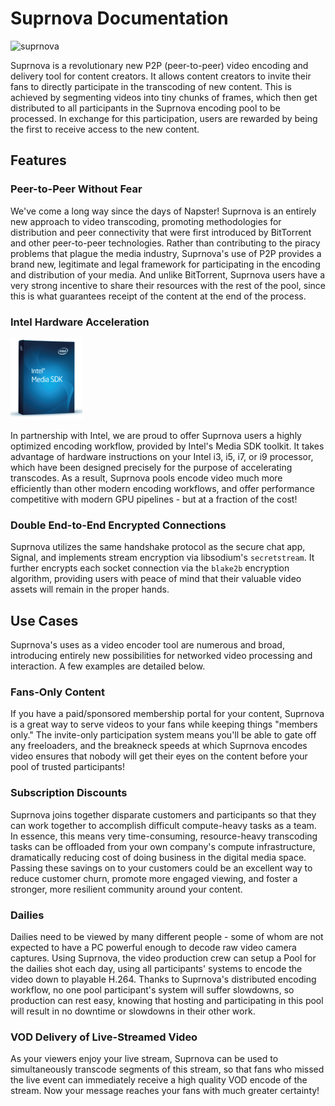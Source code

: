 # Suprnova Documentation

![suprnova](http://lims.littlstar.com/streamData/splash.png "Suprnova Logo")

Suprnova is a revolutionary new P2P (peer-to-peer) video encoding and delivery tool for content creators. It allows content creators to invite their fans to directly participate in the transcoding of new content. This is achieved by segmenting videos into tiny chunks of frames, which then get distributed to all participants in the Suprnova encoding pool to be processed. In exchange for this participation, users are rewarded by being the first to receive access to the new content.

## Features

### Peer-to-Peer Without Fear

We've come a long way since the days of Napster! Suprnova is an entirely new approach to video transcoding, promoting methodologies for distribution and peer connectivity that were first introduced by BitTorrent and other peer-to-peer technologies. Rather than contributing to the piracy problems that plague the media industry, Suprnova's use of P2P provides a brand new, legitimate and legal framework for participating in the encoding and distribution of your media. And unlike BitTorrent,
Suprnova users have a very strong incentive to share their resources with the rest of the pool, since this is what guarantees receipt of the content at the end of the process.

### Intel Hardware Acceleration

![intel](images/mediasdk.png "Intel Media SDK")

In partnership with Intel, we are proud to offer Suprnova users a highly optimized encoding workflow, provided by Intel's Media SDK toolkit. It takes advantage of hardware instructions on your Intel i3, i5, i7, or i9 processor, which have been designed precisely for the purpose of accelerating transcodes. As a result, Suprnova pools encode video much more efficiently than other modern encoding workflows, and offer performance competitive with modern GPU pipelines - but at a fraction of
the cost!

### Double End-to-End Encrypted Connections

Suprnova utilizes the same handshake protocol as the secure chat app, Signal, and implements stream encryption via libsodium's `secretstream`. It further encrypts each socket connection via the `blake2b` encryption algorithm, providing users with peace of mind that their valuable video assets will remain in the proper hands.

## Use Cases

Suprnova's uses as a video encoder tool are numerous and broad, introducing entirely new possibilities for networked video processing and interaction. A few examples are detailed below.

### Fans-Only Content

If you have a paid/sponsored membership portal for your content, Suprnova is a great way to serve videos to your fans while keeping things "members only." The invite-only participation system means you'll be able to gate off any freeloaders, and the breakneck speeds at which Suprnova encodes video ensures that nobody will get their eyes on the content before your pool of trusted participants!

### Subscription Discounts

Suprnova joins together disparate customers and participants so that they can work together to accomplish difficult compute-heavy tasks as a team. In essence, this means very time-consuming, resource-heavy transcoding tasks can be offloaded from your own company's compute infrastructure, dramatically reducing cost of doing business in the digital media space. Passing these savings on to your customers could be an excellent way to reduce customer churn, promote more engaged viewing, and foster
a stronger, more resilient community around your content.

### Dailies

Dailies need to be viewed by many different people - some of whom are not expected to have a PC powerful enough to decode raw video camera captures. Using Suprnova, the video production crew can setup a Pool for the dailies shot each day, using all participants' systems to encode the video down to playable H.264. Thanks to Suprnova's distributed encoding workflow, no one pool participant's system will suffer slowdowns, so production can rest easy, knowing that hosting and participating
in this pool will result in no downtime or slowdowns in their other work.

### VOD Delivery of Live-Streamed Video

As your viewers enjoy your live stream, Suprnova can be used to simultaneously transcode segments of this stream, so that fans who missed the live event can immediately receive a high quality VOD encode of the stream. Now your message reaches your fans with much greater certainty!
